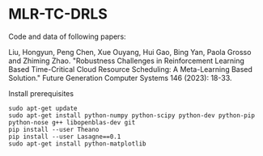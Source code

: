 # MLR-TC-DRLS

Code and data of following papers:

Liu, Hongyun, Peng Chen, Xue Ouyang, Hui Gao, Bing Yan, Paola Grosso and Zhiming Zhao. "Robustness Challenges in Reinforcement Learning Based Time-Critical Cloud Resource Scheduling: A Meta-Learning Based Solution." Future Generation Computer Systems 146 (2023): 18-33.

Install prerequisites

```
sudo apt-get update
sudo apt-get install python-numpy python-scipy python-dev python-pip python-nose g++ libopenblas-dev git
pip install --user Theano
pip install --user Lasagne==0.1
sudo apt-get install python-matplotlib

